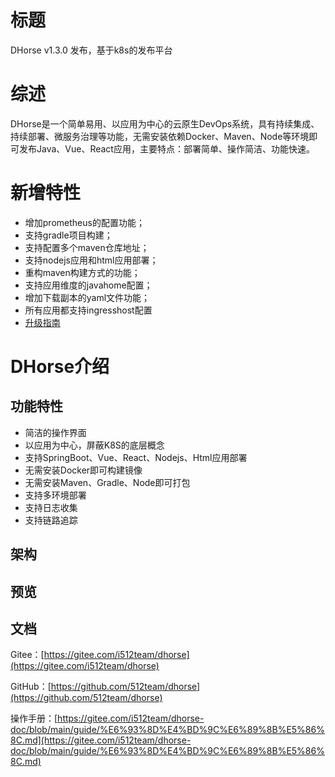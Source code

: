 # 标题

DHorse v1.3.0 发布，基于k8s的发布平台

# 综述

DHorse是一个简单易用、以应用为中心的云原生DevOps系统，具有持续集成、持续部署、微服务治理等功能，无需安装依赖Docker、Maven、Node等环境即可发布Java、Vue、React应用，主要特点：部署简单、操作简洁、功能快速。

# 新增特性
* 增加prometheus的配置功能；
* 支持gradle项目构建；
* 支持配置多个maven仓库地址；
* 支持nodejs应用和html应用部署；
* 重构maven构建方式的功能；
* 支持应用维度的javahome配置；
* 增加下载副本的yaml文件功能；
* 所有应用都支持ingresshost配置
* [升级指南](https://gitee.com/i512team/dhorse-doc/blob/main/upgrade/v1.3.0/%E5%8D%87%E7%BA%A7%E6%8C%87%E5%8D%97.md)

# DHorse介绍

## 功能特性
* 简洁的操作界面
* 以应用为中心，屏蔽K8S的底层概念
* 支持SpringBoot、Vue、React、Nodejs、Html应用部署
* 无需安装Docker即可构建镜像
* 无需安装Maven、Gradle、Node即可打包
* 支持多环境部署
* 支持日志收集
* 支持链路追踪

## 架构


## 预览


## 文档

Gitee：[https://gitee.com/i512team/dhorse](https://gitee.com/i512team/dhorse)

GitHub：[https://github.com/512team/dhorse](https://github.com/512team/dhorse)

操作手册：[https://gitee.com/i512team/dhorse-doc/blob/main/guide/%E6%93%8D%E4%BD%9C%E6%89%8B%E5%86%8C.md](https://gitee.com/i512team/dhorse-doc/blob/main/guide/%E6%93%8D%E4%BD%9C%E6%89%8B%E5%86%8C.md)